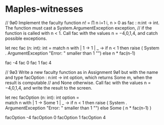 # Maples-witnesses

// 9ø0 Implement the faculty function n! = ∏ n i=1 i, n > 0 as fac : n:int -> int. The function must cast a System.ArgumentException exception, 
// if the function is called with n < 1. Call fac with the values n = −4,0,1,4, and catch possible exceptions.

let rec fac (n: int): int =
 match n with
    | 1 -> 1
    | _ -> if n < 1 then 
            raise ( System . ArgumentException "Error: \" smaller than 1 \"")
           else 
            n * fac(n-1)

fac -4
fac 0
fac 1 
fac 4

// 9ø3 Write a new faculty function as in Assignment 9ø1 but with the name and type facOption : n:int -> int option, which returns Some m, when the result is computable 
// and None otherwise. Call fac with the values n = −4,0,1,4, and write the result to the screen.

let rec facOption (n: int): int option =  
  match n with
    | 1 -> Some 1
    | _ -> if n < 1 then 
            raise ( System . ArgumentException "Error: \" smaller than 1 \"")
           else 
            Some ( n * fac(n-1) )

facOption -4
facOption 0
facOption 1
facOption 4
